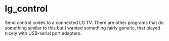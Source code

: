 lg_control
==========

Send control codes to a connected LG TV.  There are other programs that 
do something similar to this but I wanted something fairly generic, that
played nicely with USB-serial port adapters.
